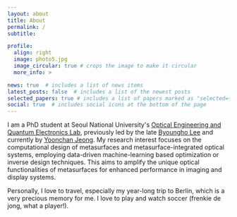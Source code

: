 ```yaml
---
layout: about
title: About
permalink: /
subtitle: 

profile:
  align: right
  image: photo5.jpg
  image_circular: true # crops the image to make it circular
  more_info: >

news: true  # includes a list of news items
latest_posts: false  # includes a list of the newest posts
selected_papers: true # includes a list of papers marked as "selected={true}"
social: true  # includes social icons at the bottom of the page
---
```


I am a PhD student at Seoul National University's [Optical Engineering and Quantum Electronics Lab](http://oeqelab.snu.ac.kr/), previously led by the late [Byoungho Lee](http://oeqelab.snu.ac.kr/PROF) and currently by [Yoonchan Jeong](https://laser.snu.ac.kr/members/professor). My research interest focuses on the computational design of metasurfaces and metasurface-integrated optical systems, employing data-driven machine-learning based optimization or inverse design techniques. This aims to amplify the unique optical functionalities of metasurfaces for enhanced performance in imaging and display systems.

Personally, I love to travel, especially my year-long trip to Berlin, which is a very precious memory for me. I love to play and watch soccer (frenkie de jong, what a player!).